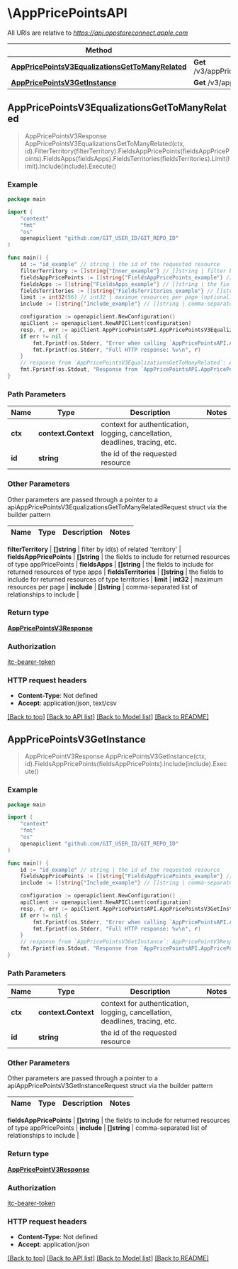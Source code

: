 # \AppPricePointsAPI

All URIs are relative to *https://api.appstoreconnect.apple.com*

Method | HTTP request | Description
------------- | ------------- | -------------
[**AppPricePointsV3EqualizationsGetToManyRelated**](AppPricePointsAPI.md#AppPricePointsV3EqualizationsGetToManyRelated) | **Get** /v3/appPricePoints/{id}/equalizations | 
[**AppPricePointsV3GetInstance**](AppPricePointsAPI.md#AppPricePointsV3GetInstance) | **Get** /v3/appPricePoints/{id} | 



## AppPricePointsV3EqualizationsGetToManyRelated

> AppPricePointsV3Response AppPricePointsV3EqualizationsGetToManyRelated(ctx, id).FilterTerritory(filterTerritory).FieldsAppPricePoints(fieldsAppPricePoints).FieldsApps(fieldsApps).FieldsTerritories(fieldsTerritories).Limit(limit).Include(include).Execute()



### Example

```go
package main

import (
	"context"
	"fmt"
	"os"
	openapiclient "github.com/GIT_USER_ID/GIT_REPO_ID"
)

func main() {
	id := "id_example" // string | the id of the requested resource
	filterTerritory := []string{"Inner_example"} // []string | filter by id(s) of related 'territory' (optional)
	fieldsAppPricePoints := []string{"FieldsAppPricePoints_example"} // []string | the fields to include for returned resources of type appPricePoints (optional)
	fieldsApps := []string{"FieldsApps_example"} // []string | the fields to include for returned resources of type apps (optional)
	fieldsTerritories := []string{"FieldsTerritories_example"} // []string | the fields to include for returned resources of type territories (optional)
	limit := int32(56) // int32 | maximum resources per page (optional)
	include := []string{"Include_example"} // []string | comma-separated list of relationships to include (optional)

	configuration := openapiclient.NewConfiguration()
	apiClient := openapiclient.NewAPIClient(configuration)
	resp, r, err := apiClient.AppPricePointsAPI.AppPricePointsV3EqualizationsGetToManyRelated(context.Background(), id).FilterTerritory(filterTerritory).FieldsAppPricePoints(fieldsAppPricePoints).FieldsApps(fieldsApps).FieldsTerritories(fieldsTerritories).Limit(limit).Include(include).Execute()
	if err != nil {
		fmt.Fprintf(os.Stderr, "Error when calling `AppPricePointsAPI.AppPricePointsV3EqualizationsGetToManyRelated``: %v\n", err)
		fmt.Fprintf(os.Stderr, "Full HTTP response: %v\n", r)
	}
	// response from `AppPricePointsV3EqualizationsGetToManyRelated`: AppPricePointsV3Response
	fmt.Fprintf(os.Stdout, "Response from `AppPricePointsAPI.AppPricePointsV3EqualizationsGetToManyRelated`: %v\n", resp)
}
```

### Path Parameters


Name | Type | Description  | Notes
------------- | ------------- | ------------- | -------------
**ctx** | **context.Context** | context for authentication, logging, cancellation, deadlines, tracing, etc.
**id** | **string** | the id of the requested resource | 

### Other Parameters

Other parameters are passed through a pointer to a apiAppPricePointsV3EqualizationsGetToManyRelatedRequest struct via the builder pattern


Name | Type | Description  | Notes
------------- | ------------- | ------------- | -------------

 **filterTerritory** | **[]string** | filter by id(s) of related &#39;territory&#39; | 
 **fieldsAppPricePoints** | **[]string** | the fields to include for returned resources of type appPricePoints | 
 **fieldsApps** | **[]string** | the fields to include for returned resources of type apps | 
 **fieldsTerritories** | **[]string** | the fields to include for returned resources of type territories | 
 **limit** | **int32** | maximum resources per page | 
 **include** | **[]string** | comma-separated list of relationships to include | 

### Return type

[**AppPricePointsV3Response**](AppPricePointsV3Response.md)

### Authorization

[itc-bearer-token](../README.md#itc-bearer-token)

### HTTP request headers

- **Content-Type**: Not defined
- **Accept**: application/json, text/csv

[[Back to top]](#) [[Back to API list]](../README.md#documentation-for-api-endpoints)
[[Back to Model list]](../README.md#documentation-for-models)
[[Back to README]](../README.md)


## AppPricePointsV3GetInstance

> AppPricePointV3Response AppPricePointsV3GetInstance(ctx, id).FieldsAppPricePoints(fieldsAppPricePoints).Include(include).Execute()



### Example

```go
package main

import (
	"context"
	"fmt"
	"os"
	openapiclient "github.com/GIT_USER_ID/GIT_REPO_ID"
)

func main() {
	id := "id_example" // string | the id of the requested resource
	fieldsAppPricePoints := []string{"FieldsAppPricePoints_example"} // []string | the fields to include for returned resources of type appPricePoints (optional)
	include := []string{"Include_example"} // []string | comma-separated list of relationships to include (optional)

	configuration := openapiclient.NewConfiguration()
	apiClient := openapiclient.NewAPIClient(configuration)
	resp, r, err := apiClient.AppPricePointsAPI.AppPricePointsV3GetInstance(context.Background(), id).FieldsAppPricePoints(fieldsAppPricePoints).Include(include).Execute()
	if err != nil {
		fmt.Fprintf(os.Stderr, "Error when calling `AppPricePointsAPI.AppPricePointsV3GetInstance``: %v\n", err)
		fmt.Fprintf(os.Stderr, "Full HTTP response: %v\n", r)
	}
	// response from `AppPricePointsV3GetInstance`: AppPricePointV3Response
	fmt.Fprintf(os.Stdout, "Response from `AppPricePointsAPI.AppPricePointsV3GetInstance`: %v\n", resp)
}
```

### Path Parameters


Name | Type | Description  | Notes
------------- | ------------- | ------------- | -------------
**ctx** | **context.Context** | context for authentication, logging, cancellation, deadlines, tracing, etc.
**id** | **string** | the id of the requested resource | 

### Other Parameters

Other parameters are passed through a pointer to a apiAppPricePointsV3GetInstanceRequest struct via the builder pattern


Name | Type | Description  | Notes
------------- | ------------- | ------------- | -------------

 **fieldsAppPricePoints** | **[]string** | the fields to include for returned resources of type appPricePoints | 
 **include** | **[]string** | comma-separated list of relationships to include | 

### Return type

[**AppPricePointV3Response**](AppPricePointV3Response.md)

### Authorization

[itc-bearer-token](../README.md#itc-bearer-token)

### HTTP request headers

- **Content-Type**: Not defined
- **Accept**: application/json

[[Back to top]](#) [[Back to API list]](../README.md#documentation-for-api-endpoints)
[[Back to Model list]](../README.md#documentation-for-models)
[[Back to README]](../README.md)

